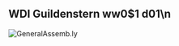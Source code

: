 ## WDI Guildenstern ww0$1 d01\n
![](https://github.com/generalassembly/ga-ruby-on-rails-for-devs/raw/master/images/ga.png 'GeneralAssemb.ly')
